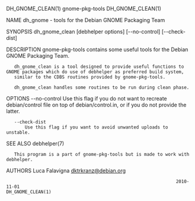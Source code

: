 DH_GNOME_CLEAN(1)                                                 gnome-pkg-tools                                                DH_GNOME_CLEAN(1)

NAME
       dh_gnome - tools for the Debian GNOME Packaging Team

SYNOPSIS
       dh_gnome_clean [debhelper options] [--no-control] [--check-dist]

DESCRIPTION
       gnome-pkg-tools contains some useful tools for the Debian GNOME Packaging Team.

       dh_gnome_clean is a tool designed to provide useful functions to GNOME packages which do use of debhelper as preferred build system,
       similar to the CDBS routines provided by gnome-pkg-tools.

       dh_gnome_clean handles some routines to be run during clean phase.

OPTIONS
       --no-control
           Use this flag if you do not want to recreate debian/control file on top of debian/control.in, or if you do not provide the latter.

       --check-dist
           Use this flag if you want to avoid unwanted uploads to unstable.

SEE ALSO
       debhelper(7)

       This program is a part of gnome-pkg-tools but is made to work with debhelper.

AUTHORS
       Luca Falavigna <dktrkranz@debian.org>

                                                                    2010-11-01                                                   DH_GNOME_CLEAN(1)
